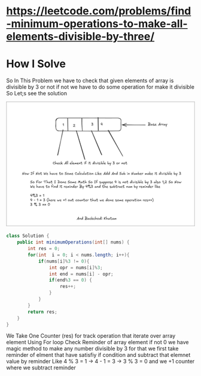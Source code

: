 # https://leetcode.com/problems/find-minimum-operations-to-make-all-elements-divisible-by-three/

# How I Solve 
So In This Problem we have to check that given elements of array is divisible by 3 or not 
if not we have to do some operation for make it divisible So Let;s see the solution 

![alt text](swappy-20240806-235339.png)

```java
class Solution {
    public int minimumOperations(int[] nums) {
        int res = 0;
        for(int  i = 0; i < nums.length; i++){
            if(nums[i]%3 != 0){
                int opr = nums[i]%3;
                int end = nums[i] - opr;
                if(end%3 == 0) {
                    res++;
                }
            }
        }
        return res;
    }
}
```

We Take One Counter (res) for track operation 
that iterate over array element Using For loop 
Check Reminder of array element if not 0 
we have magic method to make any number divisible by 3 
for that we first take reminder of elment that have satisfiy if condition 
and subtract that elemnet value by reminder 
Like 4 % 3 = 1 -> 4 - 1 = 3 -> 3 % 3 = 0 
and we +1 counter where we subtract reminder 

